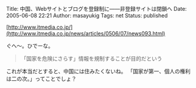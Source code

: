 Title: 中国、Webサイトとブログを登録制に——非登録サイトは閉鎖へ
Date: 2005-06-08 22:21
Author: masayukig
Tags: net
Status: published

[http://www.itmedia.co.jp/](http://www.itmedia.co.jp/news/articles/0506/07/news093.html)

ぐへ〜。ひでーな。

> 「国家を危険にさらす」情報を規制することが目的だという

これが本当だとすると、中国には住みたくないね。
「国家が第一、個人の権利は二の次。」ってことでしょ？
